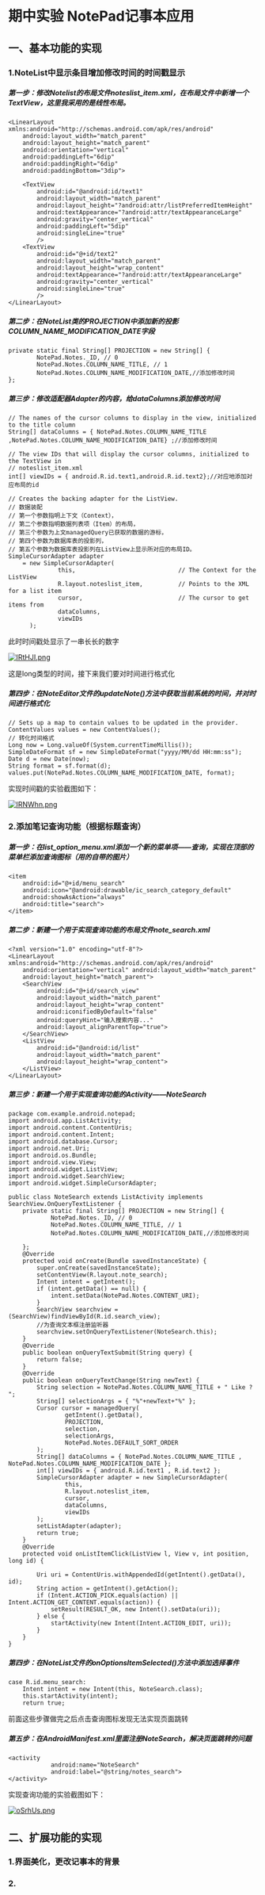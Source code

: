 # 期中实验 NotePad记事本应用

## 一、基本功能的实现

### 1.NoteList中显示条目增加修改时间的时间戳显示

##### **第一步**：修改Notelist的布局文件noteslist_item.xml，在布局文件中新增一个TextView，这里我采用的是线性布局。

```
<LinearLayout xmlns:android="http://schemas.android.com/apk/res/android"
    android:layout_width="match_parent"
    android:layout_height="match_parent"
    android:orientation="vertical"
    android:paddingLeft="6dip"
    android:paddingRight="6dip"
    android:paddingBottom="3dip">

    <TextView
        android:id="@android:id/text1"
        android:layout_width="match_parent"
        android:layout_height="?android:attr/listPreferredItemHeight"
        android:textAppearance="?android:attr/textAppearanceLarge"
        android:gravity="center_vertical"
        android:paddingLeft="5dip"
        android:singleLine="true"
        />
    <TextView
        android:id="@+id/text2"
        android:layout_width="match_parent"
        android:layout_height="wrap_content"
        android:textAppearance="?android:attr/textAppearanceLarge"
        android:gravity="center_vertical"
        android:singleLine="true"
        />
</LinearLayout>
```

##### **第二步**：在NoteList类的PROJECTION中添加新的投影COLUMN_NAME_MODIFICATION_DATE字段

```
private static final String[] PROJECTION = new String[] {
        NotePad.Notes._ID, // 0
        NotePad.Notes.COLUMN_NAME_TITLE, // 1
        NotePad.Notes.COLUMN_NAME_MODIFICATION_DATE,//添加修改时间
};
```

##### **第三步**：修改适配器Adapter的内容，给dataColumns添加修改时间

```
// The names of the cursor columns to display in the view, initialized to the title column
String[] dataColumns = { NotePad.Notes.COLUMN_NAME_TITLE ,NotePad.Notes.COLUMN_NAME_MODIFICATION_DATE} ;//添加修改时间

// The view IDs that will display the cursor columns, initialized to the TextView in
// noteslist_item.xml
int[] viewIDs = { android.R.id.text1,android.R.id.text2};//对应地添加对应布局的id

// Creates the backing adapter for the ListView.
// 数据装配
// 第一个参数指明上下文（Context），
// 第二个参数指明数据列表项（Item）的布局，
// 第三个参数为上文managedQuery已获取的数据的游标，
// 第四个参数为数据库表的投影列，
// 第五个参数为数据库表投影列在ListView上显示所对应的布局ID。
SimpleCursorAdapter adapter
    = new SimpleCursorAdapter(
              this,                             // The Context for the ListView
              R.layout.noteslist_item,          // Points to the XML for a list item
              cursor,                           // The cursor to get items from
              dataColumns,
              viewIDs
      );
```

此时时间戳处显示了一串长长的数字

[![IRtHJI.png](https://z3.ax1x.com/2021/11/15/IRtHJI.png)](https://imgtu.com/i/IRtHJI)

这是long类型的时间，接下来我们要对时间进行格式化

##### **第四步**：在NoteEditor文件的updateNote()方法中获取当前系统的时间，并对时间进行格式化

```
// Sets up a map to contain values to be updated in the provider.
ContentValues values = new ContentValues();
// 转化时间格式
Long now = Long.valueOf(System.currentTimeMillis());
SimpleDateFormat sf = new SimpleDateFormat("yyyy/MM/dd HH:mm:ss");
Date d = new Date(now);
String format = sf.format(d);
values.put(NotePad.Notes.COLUMN_NAME_MODIFICATION_DATE, format);
```

实现时间戳的实验截图如下：

[![IRNWhn.png](https://z3.ax1x.com/2021/11/15/IRNWhn.png)](https://imgtu.com/i/IRNWhn)

### 2.添加笔记查询功能（根据标题查询）

##### 第一步：在list_option_menu.xml添加一个新的菜单项——查询，实现在顶部的菜单栏添加查询图标（用的自带的图片）

    <item
        android:id="@+id/menu_search"
        android:icon="@android:drawable/ic_search_category_default"
        android:showAsAction="always"
        android:title="search">
    </item>
##### 第二步：新建一个用于实现查询功能的布局文件note_search.xml

```
<?xml version="1.0" encoding="utf-8"?>
<LinearLayout xmlns:android="http://schemas.android.com/apk/res/android"
    android:orientation="vertical" android:layout_width="match_parent"
    android:layout_height="match_parent">
    <SearchView
        android:id="@+id/search_view"
        android:layout_width="match_parent"
        android:layout_height="wrap_content"
        android:iconifiedByDefault="false"
        android:queryHint="输入搜索内容..."
        android:layout_alignParentTop="true">
    </SearchView>
    <ListView
        android:id="@android:id/list"
        android:layout_width="match_parent"
        android:layout_height="wrap_content">
    </ListView>
</LinearLayout>

```

##### 第三步：新建一个用于实现查询功能的Activity——NoteSearch

```
package com.example.android.notepad;
import android.app.ListActivity;
import android.content.ContentUris;
import android.content.Intent;
import android.database.Cursor;
import android.net.Uri;
import android.os.Bundle;
import android.view.View;
import android.widget.ListView;
import android.widget.SearchView;
import android.widget.SimpleCursorAdapter;

public class NoteSearch extends ListActivity implements SearchView.OnQueryTextListener {
    private static final String[] PROJECTION = new String[] {
            NotePad.Notes._ID, // 0
            NotePad.Notes.COLUMN_NAME_TITLE, // 1
            NotePad.Notes.COLUMN_NAME_MODIFICATION_DATE,//添加修改时间

    };
    @Override
    protected void onCreate(Bundle savedInstanceState) {
        super.onCreate(savedInstanceState);
        setContentView(R.layout.note_search);
        Intent intent = getIntent();
        if (intent.getData() == null) {
            intent.setData(NotePad.Notes.CONTENT_URI);
        }
        SearchView searchview = (SearchView)findViewById(R.id.search_view);
        //为查询文本框注册监听器
        searchview.setOnQueryTextListener(NoteSearch.this);
    }
    @Override
    public boolean onQueryTextSubmit(String query) {
        return false;
    }
    @Override
    public boolean onQueryTextChange(String newText) {
        String selection = NotePad.Notes.COLUMN_NAME_TITLE + " Like ? ";
        String[] selectionArgs = { "%"+newText+"%" };
        Cursor cursor = managedQuery(
                getIntent().getData(),
                PROJECTION,
                selection,
                selectionArgs,
                NotePad.Notes.DEFAULT_SORT_ORDER
        );
        String[] dataColumns = { NotePad.Notes.COLUMN_NAME_TITLE ,  NotePad.Notes.COLUMN_NAME_MODIFICATION_DATE };
        int[] viewIDs = { android.R.id.text1 , R.id.text2 };
        SimpleCursorAdapter adapter = new SimpleCursorAdapter(
                this,
                R.layout.noteslist_item,
                cursor,
                dataColumns,
                viewIDs
        );
        setListAdapter(adapter);
        return true;
    }
    @Override
    protected void onListItemClick(ListView l, View v, int position, long id) {

        Uri uri = ContentUris.withAppendedId(getIntent().getData(), id);
        String action = getIntent().getAction();
        if (Intent.ACTION_PICK.equals(action) || Intent.ACTION_GET_CONTENT.equals(action)) {
            setResult(RESULT_OK, new Intent().setData(uri));
        } else {
            startActivity(new Intent(Intent.ACTION_EDIT, uri));
        }
    }
}
```

##### 第四步：在NoteList文件的onOptionsItemSelected()方法中添加选择事件

```
case R.id.menu_search:
	Intent intent = new Intent(this, NoteSearch.class);
    this.startActivity(intent);
    return true;
```

前面这些步骤做完之后点击查询图标发现无法实现页面跳转

##### 第五步：在AndroidManifest.xml里面注册NoteSearch，解决页面跳转的问题

```
<activity
            android:name="NoteSearch"
            android:label="@string/notes_search">
</activity>
```

实现查询功能的实验截图如下：

[![oSrhUs.png](https://z3.ax1x.com/2021/11/23/oSrhUs.png)](https://imgtu.com/i/oSrhUs)

## 二、扩展功能的实现

### 1.界面美化，更改记事本的背景

### 2.
